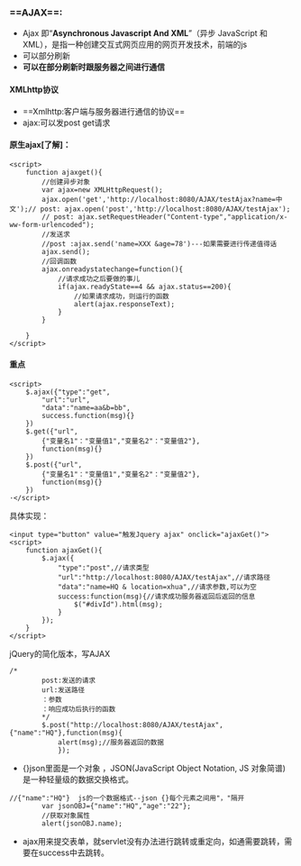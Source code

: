 ### ==AJAX==:
- Ajax 即“**Asynchronous Javascript And XML**”（异步 JavaScript 和 XML），是指一种创建交互式网页应用的网页开发技术，前端的js
- 可以部分刷新
- **可以在部分刷新时跟服务器之间进行通信**
#### XMLhttp协议
- ==Xmlhttp:客户端与服务器进行通信的协议==
- ajax:可以发post get请求
#### 原生ajax[了解]：
```
<script>
	function ajaxget(){
		//创建异步对象
		var ajax=new XMLHttpRequest();
		ajax.open('get','http://localhost:8080/AJAX/testAjax?name=中文');// post: ajax.open('post','http://localhost:8080/AJAX/testAjax');
		// post: ajax.setRequestHeader("Content-type","application/x-ww-form-urlencoded");
		//发送求
		//post :ajax.send('name=XXX &age=78')---如果需要进行传递值得话
		ajax.send();
		//回调函数
		ajax.onreadystatechange=function(){
			//请求成功之后要做的事儿
			if(ajax.readyState==4 && ajax.status==200){
				//如果请求成功，则运行的函数
				alert(ajax.responseText);
			}
		}
		
	}
</script>
```
#### **重点** 
```
<script>
    $.ajax({"type":"get",
        "url":"url",
        "data":"name=aa&b=bb",
        success.function(msg){}
    })
    $.get({"url",
        {"变量名1"："变量值1","变量名2"："变量值2"},
        function(msg){}
    })
    $.post({"url",
        {"变量名1"："变量值1","变量名2"："变量值2"},
        function(msg){}
    })
·</script>
```  
具体实现：
```
<input type="button" value="触发Jquery ajax" onclick="ajaxGet()">
<script>
    function ajaxGet(){
	    $.ajax({
			"type":"post",//请求类型
			"url":"http://localhost:8080/AJAX/testAjax",//请求路径
			"data":"name=HQ & location=xhua",//请求参数,可以为空
			success:function(msg){//请求成功服务器返回后返回的信息
				$("#divId").html(msg);
			}
		}); 
	}
</script>
```
jQuery的简化版本，写AJAX
```
/* 
		post:发送的请求
		url:发送路径
		：参数
		：响应成功后执行的函数
		*/
		$.post("http://localhost:8080/AJAX/testAjax",{"name":"HQ"},function(msg){
			alert(msg);//服务器返回的数据
			});
```
- {}json里面是一个对象 ，JSON(JavaScript Object Notation, JS 对象简谱)是一种轻量级的数据交换格式。
```
//{"name":"HQ"}  js的一个数据格式--json {}每个元素之间用"，"隔开
		var jsonOBJ={"name":"HQ","age":"22"};
		//获取对象属性
		alert(jsonOBJ.name);
```
- ajax用来提交表单，就servlet没有办法进行跳转或重定向，如通需要跳转，需要在success中去跳转。
